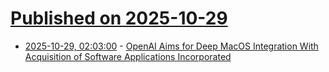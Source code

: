 # [Published on 2025-10-29](index.md)

* [2025-10-29, 02:03:00](https://soylentnews.org/article.pl?sid=25/10/28/1234216&from=rss) - [OpenAI Aims for Deep MacOS Integration With Acquisition of Software Applications Incorporated](https://soylentnews.org/article.pl?sid=25/10/28/1234216&from=rss)

